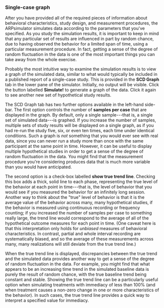 ### Single-case graph

After you have provided all of the required pieces of information about behavioral characteristics, study design, and measurement procedures, the ARPsimulator simulates data according to the parameters that you've specified. As you study the simulation results, it is important to keep in mind that any particular set of results are influenced in part by random chance, due to having observed the behavior for a limited span of time, using a particular measurement procedure. In fact, getting a sense of the degree of random fluctuation in the data is one of the most important things you can take away from the whole exercise. 

Probably the most intuitive way to examine the simulation results is to view a graph of the simulated data, similar to what would typically be included in a published report of a single-case study. This is provided in the __SCD Graph__ tab in the lower pane of the simulator. Initially, no output will be visible. Click the button labelled __Simulate!__ to generate a graph of the data. Click it again to see another new set of hypothetical study results.  

The SCD Graph tab has two further options available in the left-hand side-bar. The first option controls the number of __samples per case__ that are displayed in the graph. By default, only a single sample---that is, a single set of simulated data---is graphed. If you increase the number of samples, multiple sets of study results will be displayed on a single graph, as if you had re-run the study five, six, or even ten times, each time under identical conditions. Such a graph is _not_ something that you would ever see with real data, since you can never run a study more than once with the same participant at the same point in time. However, it can be useful to display multiple hypothetical studies in order to get a sense of the degree of random fluctuation in the data. You might find that the measurement procedure you're considering produces data that is much more variable than you would have anticipated. 

The second option is a check-box labelled __show true trend line__. Checking this box adds a thick, solid line to each phase, representing the true level of the behavior at each point in time---that is, the level of behavior that you would see if you measured the behavior for an infinitely long session. Another way to think about the "true" level of behavior is that it is the average value of the behavior across many, many hypothetical studies, if the behavior is measured using continuous recording or frequency counting; if you increased the number of samples per case to something really large, the trend line would correspond to the average of all of the hypothetical outcome measures for each point in time. (One caveat here is that this interpretation only holds for _unbiased_ measures of behavioral characteristics. In contrast, partial and whole interval recording are systematically biased, and so the average of these measurements across many, many realizations will still deviate from the true trend line.) 

When the true trend line is displayed, discrepancies between the true trend and the simulated data provides another way to get a sense of the degree of random fluctuation in the data. For example, you might find that what appears to be an increasing time trend in the simulated baseline data is purely the result of random chance, with the true baseline trend being constant and stable. Showing the true trend line can be a particularly useful option when simulating treatments with immediacy of less than 100% (and when treatment causes a non-zero change in one or more characteristics of the behavior). In such cases, the true trend line provides a quick way to interpret a specified value for immediacy. 